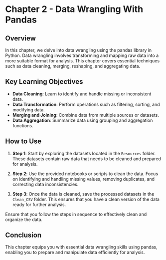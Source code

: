 #  Chapter 2 - Data Wrangling With Pandas

## Overview

In this chapter, we delve into data wrangling using the pandas library in Python. Data wrangling involves transforming and mapping raw data into a more suitable format for analysis. This chapter covers essential techniques such as data cleaning, merging, reshaping, and aggregating data.

## Key Learning Objectives

- **Data Cleaning**: Learn to identify and handle missing or inconsistent data.
- **Data Transformation**: Perform operations such as filtering, sorting, and modifying data.
- **Merging and Joining**: Combine data from multiple sources or datasets.
- **Data Aggregation**: Summarize data using grouping and aggregation functions.

## How to Use

1. **Step 1**: Start by exploring the datasets located in the `Resources` folder. These datasets contain raw data that needs to be cleaned and prepared for analysis.
   
2. **Step 2**: Use the provided notebooks or scripts to clean the data. Focus on identifying and handling missing values, removing duplicates, and correcting data inconsistencies.

3. **Step 3**: Once the data is cleaned, save the processed datasets in the `Clean_CSV` folder. This ensures that you have a clean version of the data ready for further analysis.

Ensure that you follow the steps in sequence to effectively clean and organize the data.

## Conclusion

This chapter equips you with essential data wrangling skills using pandas, enabling you to prepare and manipulate data efficiently for analysis.
